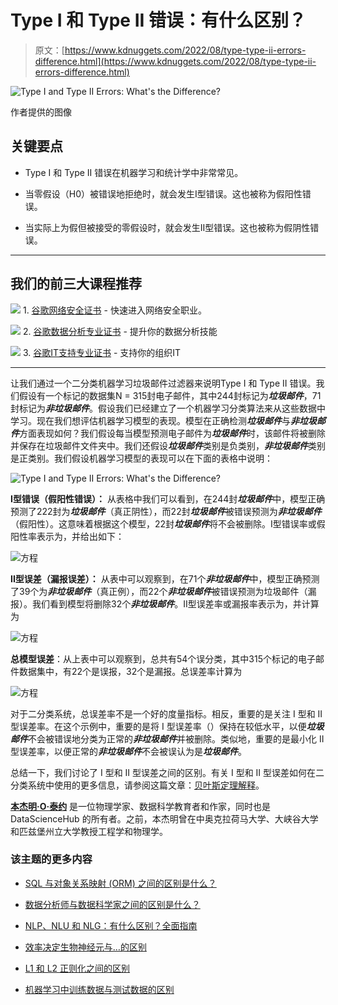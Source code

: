 # Type I 和 Type II 错误：有什么区别？

> 原文：[https://www.kdnuggets.com/2022/08/type-type-ii-errors-difference.html](https://www.kdnuggets.com/2022/08/type-type-ii-errors-difference.html)

![Type I and Type II Errors: What's the Difference?](../Images/60687115af9f3cee1e1cc9675bbd67c6.png)

作者提供的图像

## 关键要点

+   Type I 和 Type II 错误在机器学习和统计学中非常常见。

+   当零假设（H0）被错误地拒绝时，就会发生I型错误。这也被称为假阳性错误。

+   当实际上为假但被接受的零假设时，就会发生II型错误。这也被称为假阴性错误。

* * *

## 我们的前三大课程推荐

![](../Images/0244c01ba9267c002ef39d4907e0b8fb.png) 1\. [谷歌网络安全证书](https://www.kdnuggets.com/google-cybersecurity) - 快速进入网络安全职业。

![](../Images/e225c49c3c91745821c8c0368bf04711.png) 2\. [谷歌数据分析专业证书](https://www.kdnuggets.com/google-data-analytics) - 提升你的数据分析技能

![](../Images/0244c01ba9267c002ef39d4907e0b8fb.png) 3\. [谷歌IT支持专业证书](https://www.kdnuggets.com/google-itsupport) - 支持你的组织IT

* * *

让我们通过一个二分类机器学习垃圾邮件过滤器来说明Type I 和 Type II 错误。我们假设有一个标记的数据集N = 315封电子邮件，其中244封标记为***垃圾邮件***，71封标记为***非垃圾邮件***。假设我们已经建立了一个机器学习分类算法来从这些数据中学习。现在我们想评估机器学习模型的表现。模型在正确检测***垃圾邮件***与***非垃圾邮件***方面表现如何？我们假设每当模型预测电子邮件为***垃圾邮件***时，该邮件将被删除并保存在垃圾邮件文件夹中。我们还假设***垃圾邮件***类别是负类别，***非垃圾邮件***类别是正类别。我们假设机器学习模型的表现可以在下面的表格中说明：

![Type I and Type II Errors: What's the Difference?](../Images/e14676e441ebb8ba38d0acf46cc45f97.png)

**I型错误（假阳性错误）：** 从表格中我们可以看到，在244封***垃圾邮件***中，模型正确预测了222封为***垃圾邮件***（真正阴性），而22封***垃圾邮件***被错误预测为***非垃圾邮件***（假阳性）。这意味着根据这个模型，22封***垃圾邮件***将不会被删除。I型错误率或假阳性率表示为，并给出如下：

![方程](../Images/c1983d812632579259890e70b5cae949.png)

**II型误差（漏报误差）：** 从表中可以观察到，在71个***非垃圾邮件***中，模型正确预测了39个为***非垃圾邮件***（真正例），而22个***非垃圾邮件***被错误预测为垃圾邮件（漏报）。我们看到模型将删除32个***非垃圾邮件***。II型误差率或漏报率表示为，并计算为

![方程](../Images/e08608491ab174f2a19f50eeb5c8bf0d.png)

**总模型误差**：从上表中可以观察到，总共有54个误分类，其中315个标记的电子邮件数据集中，有22个是误报，32个是漏报。总误差率计算为

![方程](../Images/137297e3cd261debd70b2f9d9df9792a.png)

对于二分类系统，总误差率不是一个好的度量指标。相反，重要的是关注 I 型和 II 型误差率。在这个示例中，重要的是将 I 型误差率（）保持在较低水平，以便***垃圾邮件***不会被错误地分类为正常的***非垃圾邮件***并被删除。类似地，重要的是最小化 II 型误差率，以便正常的***非垃圾邮件***不会被误认为是***垃圾邮件***。

总结一下，我们讨论了 I 型和 II 型误差之间的区别。有关 I 型和 II 型误差如何在二分类系统中使用的更多信息，请参阅这篇文章：[贝叶斯定理解释](https://benjaminobi.medium.com/bayes-theorem-in-plain-english-eeb142710475?sk=056a4e2d13a83c3305029b91326f2155)。

**[本杰明·O·泰约](https://www.linkedin.com/in/benjamin-o-tayo-ph-d-a2717511/)** 是一位物理学家、数据科学教育者和作家，同时也是 DataScienceHub 的所有者。之前，本杰明曾在中奥克拉荷马大学、大峡谷大学和匹兹堡州立大学教授工程学和物理学。

### 该主题的更多内容

+   [SQL 与对象关系映射 (ORM) 之间的区别是什么？](https://www.kdnuggets.com/2022/02/difference-sql-object-relational-mapping-orm.html)

+   [数据分析师与数据科学家之间的区别是什么？](https://www.kdnuggets.com/2022/03/difference-data-analysts-data-scientists.html)

+   [NLP、NLU 和 NLG：有什么区别？全面指南](https://www.kdnuggets.com/2022/06/nlp-nlu-nlg-difference-comprehensive-guide.html)

+   [效率决定生物神经元与…的区别](https://www.kdnuggets.com/2022/11/efficiency-spells-difference-biological-neurons-artificial-counterparts.html)

+   [L1 和 L2 正则化之间的区别](https://www.kdnuggets.com/2022/08/difference-l1-l2-regularization.html)

+   [机器学习中训练数据与测试数据的区别](https://www.kdnuggets.com/2022/08/difference-training-testing-data-machine-learning.html)
